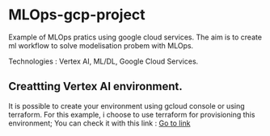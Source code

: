# MLOps-gcp-project

Example of MLOps pratics using google cloud services. The aim is to create ml workflow to solve modelisation probem with MLOps.

Technologies :  Vertex AI, ML/DL, Google Cloud Services.

## Creattting Vertex AI environment.

It is possible to create your environment using gcloud console or using terraform. For this example, i choose to use terraform for provisioning this environment; You can check it with this link : [Go to link](#(https://github.com/GoogleCloudPlatform/mlops-with-vertex-ai/tree/main/provision))
